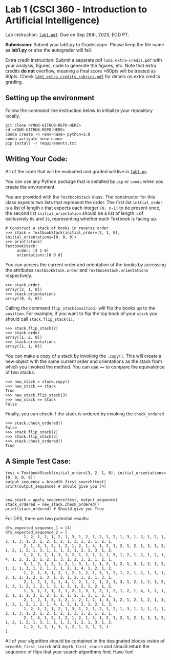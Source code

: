 # Lab 1 (CSCI 360 - Introduction to Artificial Intelligence)

Lab instruction: [`lab1.pdf`](lab1.pdf). Due on Sep 26th, 2025, EOD PT.

**Submission**: Submit your lab1.py to Gradescope. Please keep the file name as **lab1.py** or else the autograder will fail.

Extra credit instruction: Submit a separate pdf `lab1-extra-credit.pdf` with your analysis, figures, code to generate the figures, etc. Note that extra credits **do not** overflow, meaning a final score >60pts will be treated as 60pts. Check [`lab1_extra_credits_rubrics.pdf`](lab1_extra_credits_rubrics.pdf) for details on extra credits grading.

## Setting up the environment

Follow the command line instruction below to initialize your repository
locally. 

```
git clone <YOUR-GITHUB-REPO-HERE>
cd <YOUR-GITHUB-REPO-HERE>
conda create -n <env-name> python=3.9
conda activate <env-name>
pip install -r requirements.txt
```

## Writing Your Code:

All of the code that will be evaluated and graded will live in
[`lab1.py`](lab1.py).

You can use any Python package that is installed by `pip` or `conda`
when you create the environment.

You are provided with the `TextbookStack` class. The constructor for this class expects two
lists that represent the order. The first list `initial_order` is a
list of length `n` that expects each integer `[0, n-1]` to be present
once, the second list `initial_orientation` should be a list of length
`n` of exclusively `0`s and `1`s, representing whether each Textbook is 
facing up.

```
# Construct a stack of books in reverse order
>>> stack = TextbookStack(initial_order=[2, 1, 0], initial_orientations=[0, 0, 0])
>>> print(stack)
TextbookStack:
 	 order: [2 1 0]
	 orientations:[0 0 0]
```


You can access the current order and orientation of the books by
accessing the attributes `TextbookStack.order` and
`TextbookStack.orientations` respectively.

```
>>> stack.order
array([2, 1, 0])
>>> stack.orientations
array([0, 0, 0])
```

Calling the command `flip_stack(position)` will flip the books up to the
`position`. For example, if you want to flip the top book of your `stack`
you should call `stack.flip_stack(1)`.

```
>>> stack.flip_stack(2)
>>> stack.order
array([1, 2, 0])
>>> stack.orientations
array([1, 1, 0])
```

You can make a copy of a stack by invoking the `.copy()`. This will
create a new object with the same current order and orientations as the
stack from which you invoked the method. You can use `==` to compare the
equivalence of two stacks.

```
>>> new_stack = stack.copy()
>>> new_stack == stack
True
>>> new_stack.flip_stack(3)
>>> new_stack == stack
False
```


Finally, you can check if the stack is ordered by invoking the
`check_ordered`

```
>>> stack.check_ordered()
False
>>> stack.flip_stack(2)
>>> stack.flip_stack(3)
>>> stack.check_ordered()
True
```

## A Simple Test Case:
```
test = TextbookStack(initial_order=[3, 2, 1, 0], initial_orientations=[0, 0, 0, 0])
output_sequence = breadth_first_search(test)
print(output_sequence) # Should give you [4]


new_stack = apply_sequence(test, output_sequence)
stack_ordered = new_stack.check_ordered()
print(stack_ordered) # Should give you True
```

For DFS, there are two potential results:

```
dfs_expected_sequence_1 = [4]
dfs_expected_sequence_2 = [
        1, 2, 1, 2, 1, 2, 1, 3, 1, 2, 1, 2, 1, 2, 1, 3, 1, 2, 1, 2, 1, 2, 1, 3, 1, 2, 1, 2, 1, 2, 1, 3, 1, 2, 1, 2, 1,
        2, 1, 3, 1, 2, 1, 2, 1, 2, 1, 4, 1, 2, 1, 2, 1, 2, 1, 3, 1, 2, 1, 2, 1, 2, 1, 3, 1, 2, 1, 2, 1, 2, 1, 3, 1, 2,
        1, 2, 1, 2, 1, 3, 1, 2, 1, 2, 1, 2, 1, 3, 1, 2, 1, 2, 1, 2, 1, 4, 1, 2, 1, 2, 1, 2, 1, 3, 1, 2, 1, 2, 1, 2, 1,
        3, 1, 2, 1, 2, 1, 2, 1, 3, 1, 2, 1, 2, 1, 2, 1, 3, 1, 2, 1, 2, 1, 2, 1, 3, 1, 2, 1, 2, 1, 2, 1, 4, 1, 2, 1, 2,
        1, 2, 1, 3, 1, 2, 1, 2, 1, 2, 1, 3, 1, 2, 1, 2, 1, 2, 1, 3, 1, 2, 1, 2, 1, 2, 1, 3, 1, 2, 1, 2, 1, 2, 1, 3, 1,
        2, 1, 2, 1, 2, 1, 4, 1, 2, 1, 2, 1, 2, 1, 3, 1, 2, 1, 2, 1, 2, 1, 3, 1, 2, 1, 2, 1, 2, 1, 3, 1, 2, 1, 2, 1, 2,
        1, 3, 1, 2, 1, 2, 1, 2, 1, 3, 1, 2, 1, 2, 1, 2, 1, 4, 1, 2, 1, 2, 1, 2, 1, 3, 1, 2, 1, 2, 1, 2, 1, 3, 1, 2, 1,
        2, 1, 2, 1, 3, 1, 2, 1, 2, 1, 2, 1, 3, 1, 2, 1, 2, 1, 2, 1, 3, 1, 2, 1, 2, 1, 2, 1, 4, 1, 2, 1, 2, 1, 2, 1, 3,
        1, 2, 1, 2, 1, 2, 1, 3, 1, 2, 1, 2, 1, 2, 1, 3, 1, 2, 1, 2, 1, 2, 1, 3, 1, 2, 1, 2, 1, 2, 1, 3, 1, 2, 1, 2, 1,
        2, 1, 4, 1, 2, 1, 2, 1, 2, 1, 3, 1, 2, 1, 2, 1, 2, 1, 3, 1, 2, 1, 2, 1, 2, 1, 3, 1, 2, 1, 2, 1, 2, 1, 3, 1, 2,
        1, 2, 1, 2, 1, 3, 1, 2, 1, 2, 1, 2, 1
]
```

All of your algorithm should be contained in the designated blocks
inside of `breadth_first_search` and `depth_first_search` and should
return the sequence of flips that your search algorithms find. Have fun!
